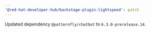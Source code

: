 ```yaml
---
'@red-hat-developer-hub/backstage-plugin-lightspeed': patch
---
```


Updated dependency `@patternfly/chatbot` to `6.3.0-prerelease.14`.
